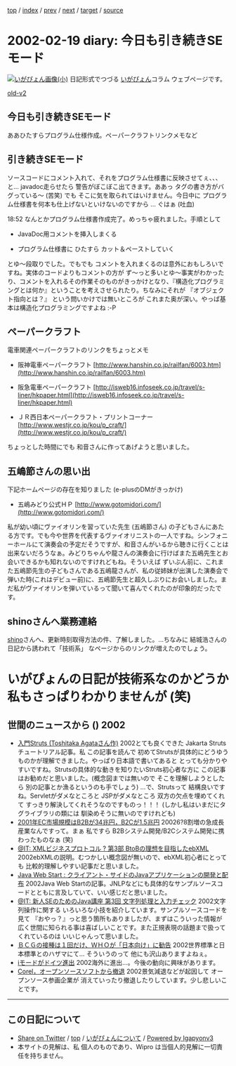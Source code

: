 [top](../index.html) 
 / [index](index.html) 
 / [prev](ig020218.html) 
 / [next](ig020220.html) 
 / [target](https://igapyon.github.io/diary/2002/ig020219.html) 
 / [source](https://github.com/igapyon/diary/blob/master/2002/ig020219.src.md) 

2002-02-19 diary: 今日も引き続きSEモード
=====================================================================================================
[![いがぴょん画像(小)](https://igapyon.github.io/diary/images/iga200306s.jpg "いがぴょん")](https://igapyon.github.io/diary/memo/memoigapyon.html) 日記形式でつづる [いがぴょん](https://igapyon.github.io/diary/memo/memoigapyon.html)コラム ウェブページです。

[old-v2](ig020219-orig.html)

## 今日も引き続きSEモード

ああひたすらプログラム仕様作成。ペーパークラフトリンクメモなど


## 引き続きSEモード

ソースコードにコメント入れて、それをプログラム仕様書に反映させてぇ、、、と…
javadoc走らせたら 警告がぼこぼこ出てきます。ああっ タグの書き方がバグっている～
(苦笑) でも そこに気を取られてはいけません。今日中に プログラム仕様書を何本も仕上げないといけないのですから … ぐはぁ (吐血)

18:52 なんとかプログラム仕様書作成完了。めっちゃ疲れました。手順として

* JavaDoc用コメントを挿入しまくる
  
* プログラム仕様書に ひたすら カット＆ペーストしていく

とゆ～段取りでした。でもでも コメントを入れまくるのは意外におもしろいですね。実体のコードよりもコメントの方が ず～っと多いとゆ～事実がわかったり、コメントを入れるその作業そのものがきっかけとなり、『構造化プログラミングとは何か』ということを考えさせられたり。ちなみにそれが 『オブジェクト指向とは？』 という問いかけでは無いところが これまた奥が深い。やっぱ基本は構造化プログラミングですよね
:-P

## ペーパークラフト

電車関連ペーパークラフトのリンクをちょっとメモ

* 阪神電車ペーパークラフト
  [http://www.hanshin.co.jp/railfan/6003.htm](http://www.hanshin.co.jp/railfan/6003.htm)
  
* 阪急電車ペーパークラフト
  [http://isweb16.infoseek.co.jp/travel/s-liner/hkpaper.html](http://isweb16.infoseek.co.jp/travel/s-liner/hkpaper.html)
  
* ＪＲ西日本ペーパークラフト・プリントコーナー
  [http://www.westjr.co.jp/kou/p_craft/](http://www.westjr.co.jp/kou/p_craft/)

ちょっとした時間にでも 和音さんに作ってあげようと思いました。

## 五嶋節さんの思い出

下記ホームページの存在を知りました (e-plusのDMがきっかけ)

* 五嶋みどり公式ＨＰ
  [http://www.gotomidori.com/](http://www.gotomidori.com/)

私が幼い頃にヴァイオリンを習っていた先生 (五嶋節さん) の子どもさんにあたる方です。でも今や世界を代表するヴァイオリニストの一人ですね。シンフォニーホールにて演奏会の予定だそうですが、和音さんがいるから聴きに行くことは出来ないだろうなぁ。みどりちゃんや龍さんの演奏会に行けばまた五嶋先生とお会いできるかも知れないのですけれどもね。そういえば ずいぶん前に、これまた五嶋節先生の子どもさんである五嶋龍さんが、私の従姉妹が出演した演奏会で弾いた時(これはデビュー前)に、五嶋節先生と超久しぶりにお会いしました。まだ私がヴァイオリンを弾いているって聞いて喜んでくれたのが印象的だったです。

## shinoさんへ業務連絡

[shino](http://www.freedomcat.com/)さんへ、更新時刻取得方法の件、了解しました。…ちなみに 結城浩さんの日記から誘われて「技術系」 なページからのリンクが増えたのでしょう。
# いがぴょんの日記が技術系なのかどうか 私もさっぱりわかりませんが (笑)

## 世間のニュースから () 2002

* [入門Struts (Toshitaka Agataさん作)](http://www3.coara.or.jp/~agt/struts/index.html)  2002とても良くできた Jakarta Strutsチュートリアル記事。私 この記事を読んで 初めてStrutsが具体的にどうゆうものかが理解できました。やっぱり日本語で書いてあると とっても分かりやすいですね。Strutsの具体的な動きを知りたいStruts初心者な方に この記事はお勧めだと思いました。(概念図までは無いので そこを理解しようとしたら 別の記事とか漁るというのも手でしょう) …で、Strutsって 結構良いですね。Servletがダメなところと JSPがダメなところ 双方の欠点を埋めてくれて すっきり解決してくれそうなのですものっ！！！ (しかし私はいまだにタグライブラリの類には 馴染めそうに無いのですけれども)
* [2001年EC市場規模はB2Bが34兆円，B2Cが1.5兆円](http://www.zdnet.co.jp/news/bursts/0202/18/07.html)  20026?8割増の急成長産業なんですって。まぁ 私ですら B2Bシステム開発/B2Cシステム開発に携わったものなぁ (笑)
* [@IT: XMLビジネスプロトコル ? 第3部 BtoBの理想を目指したebXML](http://www.atmarkit.co.jp/fxml/tanpatsu/13protocol/xmlprotocol03.html)  2002ebXMLの説明。むつかしい概念図が無いので、ebXML初心者にとっても 比較的理解しやすい記事だと思いました。
* [Java Web Start : クライアント・サイドのJavaアプリケーションの開発と配布](http://www-6.ibm.com/jp/developerworks/java/020215/j_j-webstart.html)  2002Java Web Startの記事。JNLPなどにも具体的なサンプルソースコードとともに言及していて、いい感じだと思いました。
* [@IT: 新人SEのためのJava講座 第3回 文字列処理と入力チェック](http://www.atmarkit.co.jp/fjava/rensai/jsp2_03/jsp2_03_1.html)  2002文字列操作に関する いろいろな小技を紹介しています。サンプルソースコードを見て 『おやっ？』っと思う箇所もありましたが、まずはこういった情報が 広く世間に知られる事は喜ばしいことです。また正規表現の話題まで扱ってくれているのは いいじゃんって思いました。
* [ＢＣＧの接種は１回だけ、ＷＨＯが「日本向け」に勧告](http://www.asahi.com/national/update/0219/004.html)  2002世界標準と日本標準とのハザマにて… そういうのって 他にも沢山ありますよねぇ。
* [iモードがドイツ進出](http://www.zdnet.co.jp/news/0202/19/b_0218_05.html)  2002海外に進出…。今後の動向に興味があります。
* [Corel，オープンソースソフトから撤退](http://www.zdnet.co.jp/news/0202/19/b_0218_07.html)  2002景気減退などが起因して オープンソース参画企業が 消えていったり撤退したりしています。少し悲しいことです。


----------------------------------------------------------------------------------------------------

## この日記について

* [Share on Twitter](https://twitter.com/intent/tweet?hashtags=igapyon%2Cdiary%2C%E3%81%84%E3%81%8C%E3%81%B4%E3%82%87%E3%82%93&text=%E4%BB%8A%E6%97%A5%E3%82%82%E5%BC%95%E3%81%8D%E7%B6%9A%E3%81%8DSE%E3%83%A2%E3%83%BC%E3%83%89&url=https%3A%2F%2Figapyon.github.io%2Fdiary%2F2002%2Fig020219.html) / [top](../index.html) / [いがぴょんについて](https://igapyon.github.io/diary/memo/memoigapyon.html) / [Powered by Igapyonv3](https://github.com/igapyon/igapyonv3)
* 本サイトの見解は、私 個人のものであり、Wipro は当個人的見解に一切責任を持ちません。 
